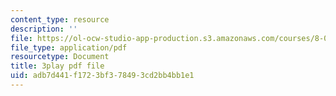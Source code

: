 ```yaml
---
content_type: resource
description: ''
file: https://ol-ocw-studio-app-production.s3.amazonaws.com/courses/8-06-quantum-physics-iii-spring-2018/adb7d441f1723bf378493cd2bb4bb1e1_iGG9EG3SNz0.pdf
file_type: application/pdf
resourcetype: Document
title: 3play pdf file
uid: adb7d441-f172-3bf3-7849-3cd2bb4bb1e1
---
```

